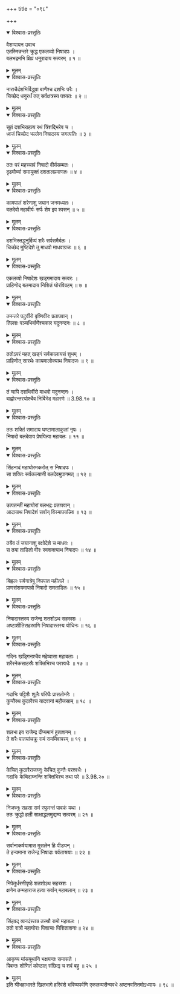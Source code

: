 +++
title = "०९८"

+++

<details open><summary>विश्वास-प्रस्तुतिः</summary>

वैशम्पायन उवाच  
एतस्मिन्नन्तरे क्रुद्ध एकलव्यो निषादपः ।  
बलभद्रमभि क्षिप्रं धनुरादाय सत्वरम् ॥ १ ॥
</details>

<details><summary>मूलम्</summary>

वैशम्पायन उवाच  
एतस्मिन्नन्तरे क्रुद्ध एकलव्यो निषादपः ।  
बलभद्रमभि क्षिप्रं धनुरादाय सत्वरम् ॥ १ ॥
</details>

<details open><summary>विश्वास-प्रस्तुतिः</summary>

नाराचैर्दशभिर्विद्ध्वा बाणैश्च दशभिः परैः ।  
चिच्छेद धनुरर्धं तत् सर्वक्षत्रस्य पश्यतः ॥ २ ॥
</details>

<details><summary>मूलम्</summary>

नाराचैर्दशभिर्विद्ध्वा बाणैश्च दशभिः परैः ।  
चिच्छेद धनुरर्धं तत् सर्वक्षत्रस्य पश्यतः ॥ २ ॥
</details>

<details open><summary>विश्वास-प्रस्तुतिः</summary>

सूतं दशभिराहत्य रथं त्रिंशद्भिरेव च ।  
ध्वजं चिच्छेद भल्लेन निषादस्य जगत्पतिः ॥ ३ ॥
</details>

<details><summary>मूलम्</summary>

सूतं दशभिराहत्य रथं त्रिंशद्भिरेव च ।  
ध्वजं चिच्छेद भल्लेन निषादस्य जगत्पतिः ॥ ३ ॥
</details>

<details open><summary>विश्वास-प्रस्तुतिः</summary>

ततः परं महच्चापं निषादो वीर्यसम्मतः ।  
दृढमौर्व्या समायुक्तं दशतालप्रमाणतः ॥ ४ ॥
</details>

<details><summary>मूलम्</summary>

ततः परं महच्चापं निषादो वीर्यसम्मतः ।  
दृढमौर्व्या समायुक्तं दशतालप्रमाणतः ॥ ४ ॥
</details>

<details open><summary>विश्वास-प्रस्तुतिः</summary>

कामपालं शरेणाशु जघान जनमध्यतः ।  
बलदेवो महावीर्यः सर्पः शेष इव श्वसन् ॥ ५ ॥
</details>

<details><summary>मूलम्</summary>

कामपालं शरेणाशु जघान जनमध्यतः ।  
बलदेवो महावीर्यः सर्पः शेष इव श्वसन् ॥ ५ ॥
</details>

<details open><summary>विश्वास-प्रस्तुतिः</summary>

दशभिस्तद्धनुर्दिव्यं शरैः सर्पसमैर्बलः ।  
चिच्छेद मुष्टिदेशे तु माधवो माधवाग्रजः ॥ ६ ॥
</details>

<details><summary>मूलम्</summary>

दशभिस्तद्धनुर्दिव्यं शरैः सर्पसमैर्बलः ।  
चिच्छेद मुष्टिदेशे तु माधवो माधवाग्रजः ॥ ६ ॥
</details>

<details open><summary>विश्वास-प्रस्तुतिः</summary>

एकलव्यो निषादेशः खड्गमादाय सत्वरः ।  
प्राहिणोद् बलमादाय निशितं घोरविग्रहम् ॥ ७ ॥
</details>

<details><summary>मूलम्</summary>

एकलव्यो निषादेशः खड्गमादाय सत्वरः ।  
प्राहिणोद् बलमादाय निशितं घोरविग्रहम् ॥ ७ ॥
</details>

<details open><summary>विश्वास-प्रस्तुतिः</summary>

तमन्तरे पटुर्वीरो वृष्णिवीरः प्रतापवान् ।  
तिलशः पञ्चभिर्बाणैश्चकार यदुनन्दनः ॥ ८ ॥
</details>

<details><summary>मूलम्</summary>

तमन्तरे पटुर्वीरो वृष्णिवीरः प्रतापवान् ।  
तिलशः पञ्चभिर्बाणैश्चकार यदुनन्दनः ॥ ८ ॥
</details>

<details open><summary>विश्वास-प्रस्तुतिः</summary>

ततोऽपरं महत् खड्गं सर्वकालायसं शुभम् ।  
प्राहिणोत् सारथेः कायमालोक्याथ निषादजः ॥ ९ ॥
</details>

<details><summary>मूलम्</summary>

ततोऽपरं महत् खड्गं सर्वकालायसं शुभम् ।  
प्राहिणोत् सारथेः कायमालोक्याथ निषादजः ॥ ९ ॥
</details>

<details open><summary>विश्वास-प्रस्तुतिः</summary>

तं चापि दशभिर्वीरो माधवो यदुनन्दनः ।  
बाह्वोरन्तरयोश्चैव निर्बिभेद महारणे ॥ 3.98.१० ॥
</details>

<details><summary>मूलम्</summary>

तं चापि दशभिर्वीरो माधवो यदुनन्दनः ।  
बाह्वोरन्तरयोश्चैव निर्बिभेद महारणे ॥ 3.98.१० ॥
</details>

<details open><summary>विश्वास-प्रस्तुतिः</summary>

ततः शक्तिं समादाय घण्टामालाकुलां नृपः ।  
निषादो बलदेवाय प्रेषयित्वा महाबलः ॥ ११ ॥
</details>

<details><summary>मूलम्</summary>

ततः शक्तिं समादाय घण्टामालाकुलां नृपः ।  
निषादो बलदेवाय प्रेषयित्वा महाबलः ॥ ११ ॥
</details>

<details open><summary>विश्वास-प्रस्तुतिः</summary>

सिंहनादं महाघोरमकरोत् स निषादपः ।  
सा शक्तिः सर्वकल्याणी बलदेवमुपागमत् ॥ १२ ॥
</details>

<details><summary>मूलम्</summary>

सिंहनादं महाघोरमकरोत् स निषादपः ।  
सा शक्तिः सर्वकल्याणी बलदेवमुपागमत् ॥ १२ ॥
</details>

<details open><summary>विश्वास-प्रस्तुतिः</summary>

उत्पतन्तीं महाघोरां बलभद्रः प्रतापवान् ।  
आदायाथ निषादेशं सर्वान् विस्मापयन्निव ॥ १३ ॥
</details>

<details><summary>मूलम्</summary>

उत्पतन्तीं महाघोरां बलभद्रः प्रतापवान् ।  
आदायाथ निषादेशं सर्वान् विस्मापयन्निव ॥ १३ ॥
</details>

<details open><summary>विश्वास-प्रस्तुतिः</summary>

तयैव तं जघानाशु वक्षोदेशे च माधवः ।  
स तया ताडितो वीरः स्वशक्त्याथ निषादपः ॥ १४ ॥
</details>

<details><summary>मूलम्</summary>

तयैव तं जघानाशु वक्षोदेशे च माधवः ।  
स तया ताडितो वीरः स्वशक्त्याथ निषादपः ॥ १४ ॥
</details>

<details open><summary>विश्वास-प्रस्तुतिः</summary>

विह्वलः सर्वगात्रेषु निपपात महीतले ।  
प्राणसंशयमापन्नो निषादो रामताडितः ॥ १५ ॥
</details>

<details><summary>मूलम्</summary>

विह्वलः सर्वगात्रेषु निपपात महीतले ।  
प्राणसंशयमापन्नो निषादो रामताडितः ॥ १५ ॥
</details>

<details open><summary>विश्वास-प्रस्तुतिः</summary>

निषादास्तस्य राजेन्द्र शतशोऽथ सहस्रशः ।  
अष्टाशीतिसहस्राणि निषादास्तस्य योधिनः ॥ १६ ॥
</details>

<details><summary>मूलम्</summary>

निषादास्तस्य राजेन्द्र शतशोऽथ सहस्रशः ।  
अष्टाशीतिसहस्राणि निषादास्तस्य योधिनः ॥ १६ ॥
</details>

<details open><summary>विश्वास-प्रस्तुतिः</summary>

गदिनः खड्गिनश्चैव महेष्वासा महाबलाः ।  
शरैरनेकसाहस्रैः शक्तिभिश्च परश्वधैः ॥ १७ ॥
</details>

<details><summary>मूलम्</summary>

गदिनः खड्गिनश्चैव महेष्वासा महाबलाः ।  
शरैरनेकसाहस्रैः शक्तिभिश्च परश्वधैः ॥ १७ ॥
</details>

<details open><summary>विश्वास-प्रस्तुतिः</summary>

गदाभिः पट्टिशैः शूलैः परिघैः प्रासतोमरैः ।  
कुन्तैरथ कुठारैश्च यादवानां महौजसाम् ॥ १८ ॥
</details>

<details><summary>मूलम्</summary>

गदाभिः पट्टिशैः शूलैः परिघैः प्रासतोमरैः ।  
कुन्तैरथ कुठारैश्च यादवानां महौजसाम् ॥ १८ ॥
</details>

<details open><summary>विश्वास-प्रस्तुतिः</summary>

शलभा इव राजेन्द्र दीप्यमानं हुताशनम् ।  
ते शरैः पातयांचक्रू रामं राममिवापरम् ॥ १९ ॥
</details>

<details><summary>मूलम्</summary>

शलभा इव राजेन्द्र दीप्यमानं हुताशनम् ।  
ते शरैः पातयांचक्रू रामं राममिवापरम् ॥ १९ ॥
</details>

<details open><summary>विश्वास-प्रस्तुतिः</summary>

केचित् कुठारैराजघ्नुः केचित् कुन्तैः परश्वधैः ।  
गदाभिः केचिदाघ्नन्ति शक्तिभिश्च तथा परे ॥ 3.98.२० ॥
</details>

<details><summary>मूलम्</summary>

केचित् कुठारैराजघ्नुः केचित् कुन्तैः परश्वधैः ।  
गदाभिः केचिदाघ्नन्ति शक्तिभिश्च तथा परे ॥ 3.98.२० ॥
</details>

<details open><summary>विश्वास-प्रस्तुतिः</summary>

निजघ्नुः सहसा रामं स्फुरन्तं पावकं यथा ।  
ततः क्रुद्धो हली साक्षाद्धलमुद्यम्य सत्वरम् ॥ २१ ॥
</details>

<details><summary>मूलम्</summary>

निजघ्नुः सहसा रामं स्फुरन्तं पावकं यथा ।  
ततः क्रुद्धो हली साक्षाद्धलमुद्यम्य सत्वरम् ॥ २१ ॥
</details>

<details open><summary>विश्वास-प्रस्तुतिः</summary>

सर्वानाकर्षयामास मुसलेन हि पीडयन् ।  
ते हन्यमाना राजेन्द्र निषादाः पर्वताश्रयाः ॥ २२ ॥
</details>

<details><summary>मूलम्</summary>

सर्वानाकर्षयामास मुसलेन हि पीडयन् ।  
ते हन्यमाना राजेन्द्र निषादाः पर्वताश्रयाः ॥ २२ ॥
</details>

<details open><summary>विश्वास-प्रस्तुतिः</summary>

निपेतुर्धरणीपृष्ठे शतशोऽथ सहस्रशः ।  
क्षणेन तन्महाराज हत्वा सर्वान् महाबलान् ॥ २३ ॥
</details>

<details><summary>मूलम्</summary>

निपेतुर्धरणीपृष्ठे शतशोऽथ सहस्रशः ।  
क्षणेन तन्महाराज हत्वा सर्वान् महाबलान् ॥ २३ ॥
</details>

<details open><summary>विश्वास-प्रस्तुतिः</summary>

सिंहवद् व्यनदंस्तत्र तस्थौ रामो महाबलः ।  
ततो रात्रौ महाघोराः पिशाचाः पिशिताशनाः॥ २४ ॥
</details>

<details><summary>मूलम्</summary>

सिंहवद् व्यनदंस्तत्र तस्थौ रामो महाबलः ।  
ततो रात्रौ महाघोराः पिशाचाः पिशिताशनाः॥ २४ ॥
</details>

<details open><summary>विश्वास-प्रस्तुतिः</summary>

आकृष्य मांसयूथानि भक्षयन्तः समासते ।  
पिबन्तः शोणितं कोष्ठात् संछिद्य च शवं बहु ॥ २५ ॥
</details>

<details><summary>मूलम्</summary>

आकृष्य मांसयूथानि भक्षयन्तः समासते ।  
पिबन्तः शोणितं कोष्ठात् संछिद्य च शवं बहु ॥ २५ ॥
</details>
इति श्रीभहाभारते खिलभागे हरिवंशे भविष्यपर्वणि एकलव्यसैन्यवधे अष्टनवतितमोऽध्यायः ॥ ९८ ॥